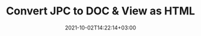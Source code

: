 ---
############################# Static ############################
layout: "autogen"
date: 2021-10-02T14:22:14+03:00
draft: false
path: "total/net/conversion/jpc-to-doc/"

############################# Head ############################
head_title: "Convert JPC to DOC in C# VB.NET & View as HTML"
head_description: "Code example to convert JPC to DOC and 100+ other file formats in .NET (C#, VB.NET, ASP.NET & .NET Core) applications. Display the Converted DOC document as HTML viewer."

############################# Header ############################
title: "Convert JPC to DOC & View as HTML"
description: "Programmatically convert JPC to DOC in .NET applications using flexible options to customize the resultant document. Convert the complete document or specific pages based on page numbers or selective page ranges using the .NET document conversion library."

############################# SubMenu ############################
submenu:
    enable: false

############################# Content ############################
content:
    enable: true
    block:
    - title_left: "JPC to DOC Conversion in C# .NET"
      content_left: |
          JPC to DOC file conversion using C#. Add watermark and view the converted document as HTML without using any external software.

          -   Create **Converter** object to convert JPC document
          -   Set the convert options for DOC format
          -   Call **Convert** method of **Converter** class instance for conversion to DOC
          -   Set options for HTML viewer
          -   Create **Viewer** object to view converted DOC as HTML
          
      title_right: "Convert Whole Document or Specific Pages"
      content_right: |
          You require `GroupDocs.Conversion` & `GroupDocs.Viewer` namespaces to convert between a wide range of popular document types such as PDF, Microsoft Word, Excel, PowerPoint, Project, Outlook, HTML, diagrams and image file formats. Explore other [.NET APIs for Office documents](https://products.conholdate.com/total/net/) as offered by Conholdate.Total.
          
          Get the respective assembly files from the [downloads](https://downloads.conholdate.com/total/net) or fetch the whole package from [Nuget](https://www.nuget.org/packages/Conholdate.Total/) to add 'Conholdate.Total` directly in your workspace.
          
      code: |
          ```cs {linenos=false}
          // Convert JPC to DOC using GroupDocs.Conversion API
          // Create Converter object to convert JPC document
          using (Converter converter = new Converter("input.jpc"))
          {
              // set the convert options for DOC format
              var convertOptions = converter.GetPossibleConversions()["doc"].ConvertOptions;

              // convert to DOC format
              converter.Convert("output.doc", convertOptions);
          }

          // Set options for HTML viewer
          HtmlViewOptions viewOptions = HtmlViewOptions.ForEmbeddedResources("output{0}.html");

          // Create Viewer object to view converted DOC as HTML
          using (Viewer viewer = new Viewer("output.doc"))
          {
              viewer.View(viewOptions);
          }
          ```
    - title_left: "Add Watermark to Converted DOC in C#"
      content_left: |
          Accurately convert documents (JPC to DOC) exactly as the original file and apply text or image watermarks to the converted document pages using C# .NET.

          -   Create **Converter** object to convert JPC document
          -   Create new instance of **WatermarkOptions** class
          -   Specify watermark properties (color, width, text, image etc)
          -   Instantiate the proper **ConvertOptions** class
          -   Set **Watermark** property of the **ConvertOptions** instance
          -   Call **Convert** method of **Converter** class instance for conversion to DOC
        
      title_right: "Source Document Information Extraction"
      content_right: |
          The documents information extraction feature not only allows getting the basic information about the source document file but it also supports extracting some valuable file-format specific information such as project start and end dates of a Microsoft Project file, any printing restrictions on a PDF document, list of folders enclosed in an Outlook data file etc. 

          Convert popular document file formats on different operating systems such as Windows, Linux or macOS while using platforms such as Windows Azure, Mono and Xamarin.
          
      code: |
          ```cs {linenos=false}
          // Create Converter object to convert JPC document
          using (Converter converter = new Converter("input.jpc"))
          {
              // Create new instance of WatermarkOptions class
              WatermarkOptions watermark = new WatermarkOptions
              {
                  Text = "Sample watermark",
                  Color = Color.Red,
                  Width = 100,
                  Height = 100,
                  Background = true
              };

              // Instantiate the proper ConvertOptions class
              PdfConvertOptions options = new PdfConvertOptions
              {
                  Watermark = watermark
              };

              // convert to DOC format
              converter.Convert("output.doc", options);
          }
          ```
############################# About Formats ############################
about_formats:
    enable: false
############################# More Formats ############################
more_formats:
    enable: true
    auto: false
    other_out_formats: PDF DOCX DOT DOTX DOTM TXT RTF HTML MHTML XLS XLSX XLSM XLT XLTX XLTM CSV DIF PPT PPTX PPS PPSX POT POTX POTM ODT OTT OTP ODP ODS EMZ WMZ SVGZ TEX DCM WMF BMP PNG GIF JPEG TIFF
############################# Back to top ###############################
back_to_top:
  enable: true
---